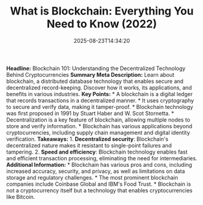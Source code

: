 ﻿---
title: "What is Blockchain: Everything You Need to Know (2022)"
date: "2025-08-23T14:34:20"
category: "Markets"
summary: ""
slug: "what is blockchain everything you need to know 2022"
source_urls:
  - "https://techncruncher.blogspot.com/2022/04/what-is-blockchain-everything-you-need.html"
seo:
  title: "What is Blockchain: Everything You Need to Know (2022) | Hash n Hedge"
  description: ""
  keywords: ["news", "markets", "brief"]
---
**Headline:** Blockchain 101: Understanding the Decentralized Technology Behind Cryptocurrencies  **Summary Meta Description:** Learn about blockchain, a distributed database technology that enables secure and decentralized record-keeping. Discover how it works, its applications, and benefits in various industries.  **Key Points:**  * A blockchain is a digital ledger that records transactions in a decentralized manner. * It uses cryptography to secure and verify data, making it tamper-proof. * Blockchain technology was first proposed in 1991 by Stuart Haber and W. Scot Stornetta. * Decentralization is a key feature of blockchain, allowing multiple nodes to store and verify information. * Blockchain has various applications beyond cryptocurrencies, including supply chain management and digital identity verification.  **Takeaways:**  1. **Decentralized security**: Blockchain's decentralized nature makes it resistant to single-point failures and tampering. 2. **Speed and efficiency**: Blockchain technology enables fast and efficient transaction processing, eliminating the need for intermediaries.  **Additional Information:**  * Blockchain has various pros and cons, including increased accuracy, security, and privacy, as well as limitations on data storage and regulatory challenges. * The most prominent blockchain companies include Coinbase Global and IBM's Food Trust. * Blockchain is not a cryptocurrency itself but a technology that enables cryptocurrencies like Bitcoin. 
